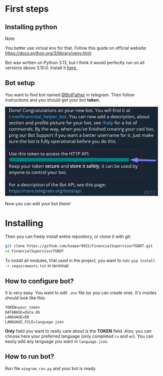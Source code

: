 # First steps
## Installing python
> [!NOTE]
> You better use virtual env for that. Follow this guide on official website: https://docs.python.org/3/library/venv.html

Bot was written on Python 3.13, but I think it would perfectly run on all versions above 3.10.0.
Install it [here.](https://python.org)

## Bot setup
You want to find bot named [@BotFather](https://t.me/BotFather) in telegram.
Then follow instructions and you should get your bot **token**.

<img alt="img.png" height="" src="img.png" width="719"/>

Now you can edit your bot there!
# Installing
Then you can freely install entire repository, or clone it with git:
```bash
git clone https://github.com/keeper9922/FinancialSupervisorTGBOT.git
cd FinancialSupervisorTGBOT
```
To install all modules, that used in the project, you want to run:
`pip install -r requirements.txt` in terminal.
## How to configure bot?
It is very easy. You want to edit `.env` file (or you can create one). It's insides should look like this:
```env
TOKEN=your_token
DATABASE=data.db
LANGUAGE=EN
LANGUAGE_FILE=language.json
```
**Only** field you want to really care about is the **TOKEN** field.
Also, you can choose here your preferred language (only completed `ru` and `en`).
You can easily add any language you want in `language.json`.
## How to run bot?
Run file `aiogram_run.py` and your bot is ready.